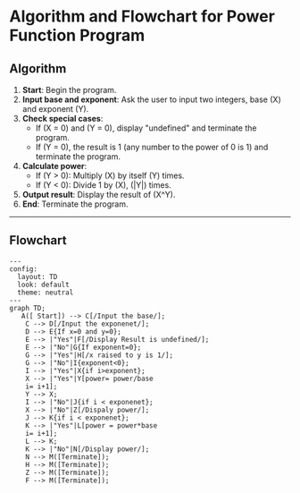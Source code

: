 
# Algorithm and Flowchart for Power Function Program

## Algorithm

1. **Start**: Begin the program.
2. **Input base and exponent**: Ask the user to input two integers, base \(X\) and exponent \(Y\).
3. **Check special cases**:
   - If \(X = 0\) and \(Y = 0\), display "undefined" and terminate the program.
   - If \(Y = 0\), the result is 1 (any number to the power of 0 is 1) and terminate the program.
4. **Calculate power**:
   - If \(Y > 0\): Multiply \(X\) by itself \(Y\) times.
   - If \(Y < 0\): Divide 1 by \(X\), \(|Y|\) times.
5. **Output result**: Display the result of \(X^Y\).
6. **End**: Terminate the program.

---

## Flowchart
```mermaid
---
config:
  layout: TD
  look: default
  theme: neutral
---
graph TD;
   A([ Start]) --> C[/Input the base/];
    C --> D[/Input the exponenet/];
    D --> E{If x=0 and y=0};
    E --> |"Yes"|F[/Display Result is undefined/];
    E --> |"No"|G{If exponent=0};
    G --> |"Yes"|H[/x raised to y is 1/];
    G --> |"No"|I{exponent<0};
    I --> |"Yes"|X{if i>exponent};
    X --> |"Yes"|Y[power= power/base
    i= i+1];
    Y --> X;
    I --> |"No"|J{if i < exponenet};
    X --> |"No"|Z[/Dispaly power/];
    J --> K{if i < exponenet};
    K --> |"Yes"|L[power = power*base
    i= i+1];
    L --> K;
    K --> |"No"|N[/Display power/];
    N --> M([Terminate]);
    H --> M([Terminate]);
    Z --> M([Terminate]);
    F --> M([Terminate]);

```
